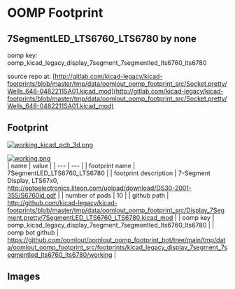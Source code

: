 # OOMP Footprint  
## 7SegmentLED_LTS6760_LTS6780  by none  
  
oomp key: oomp_kicad_legacy_display_7segment_7segmentled_lts6760_lts6780  
  
source repo at: [http://gitlab.com/kicad-legacy/kicad-footprints/blob/master/tmp/data/oomlout_oomp_footprint_src/Socket.pretty/Wells_648-0482211SA01.kicad_mod](http://gitlab.com/kicad-legacy/kicad-footprints/blob/master/tmp/data/oomlout_oomp_footprint_src/Socket.pretty/Wells_648-0482211SA01.kicad_mod)  
## Footprint  
  
[![working_kicad_pcb_3d.png](working_kicad_pcb_3d_600.png)](working_kicad_pcb_3d.png)  
  
[![working.png](working_600.png)](working.png)  
| name | value | 
| --- | --- | 
| footprint name | 7SegmentLED_LTS6760_LTS6780 | 
| footprint description | 7-Segment Display, LTS67x0, http://optoelectronics.liteon.com/upload/download/DS30-2001-355/S6760jd.pdf | 
| number of pads | 10 | 
| github path | http://github.com/kicad-legacy/kicad-footprints/blob/master/tmp/data/oomlout_oomp_footprint_src/Display_7Segment.pretty/7SegmentLED_LTS6760_LTS6780.kicad_mod | 
| oomp key | oomp_kicad_legacy_display_7segment_7segmentled_lts6760_lts6780 | 
| oomp bot github | https://github.com/oomlout/oomlout_oomp_footprint_bot/tree/main/tmp/data/oomlout_oomp_footprint_src/footprints/kicad_legacy_display_7segment_7segmentled_lts6760_lts6780/working | 
## Images  
